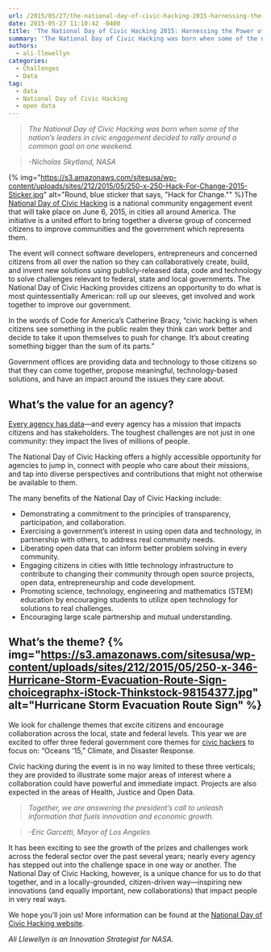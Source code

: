 ```yaml
---
url: /2015/05/27/the-national-day-of-civic-hacking-2015-harnessing-the-power-of-the-people/
date: 2015-05-27 11:10:42 -0400
title: 'The National Day of Civic Hacking 2015: Harnessing the Power of the People'
summary: 'The National Day of Civic Hacking was born when some of the nation&rsquo;s leaders in civic engagement decided to rally around a common goal on one weekend. -Nicholas Skytland, NASA The National Day of Civic Hacking is a national community engagement event that will take'
authors:
  - ali-llewellyn
categories:
  - Challenges
  - Data
tag:
  - data
  - National Day of Civic Hacking
  - open data
---
```


> _The National Day of Civic Hacking was born when some of the nation’s leaders in civic engagement decided to rally around a common goal on one weekend._
  
> _-Nicholas Skytland, NASA_

{% img="https://s3.amazonaws.com/sitesusa/wp-content/uploads/sites/212/2015/05/250-x-250-Hack-For-Change-2015-Sticker.jpg" alt="Round, blue sticker that says, "Hack for Change."" %}The [National Day of Civic Hacking](http://hackforchange.org/about/) is a national community engagement event that will take place on June 6, 2015, in cities all around America. The initiative is a united effort to bring together a diverse group of concerned citizens to improve communities and the government which represents them.

The event will connect software developers, entrepreneurs and concerned citizens from all over the nation so they can collaboratively create, build, and invent new solutions using publicly-released data, code and technology to solve challenges relevant to federal, state and local governments. The National Day of Civic Hacking provides citizens an opportunity to do what is most quintessentially American: roll up our sleeves, get involved and work together to improve our government.

In the words of Code for America’s Catherine Bracy, “civic hacking is when citizens see something in the public realm they think can work better and decide to take it upon themselves to push for change. It’s about creating something bigger than the sum of its parts.”

Government offices are providing data and technology to those citizens so that they can come together, propose meaningful, technology-based solutions, and have an impact around the issues they care about.

## What’s the value for an agency?

[Every agency has data](http://www.data.gov/)—and every agency has a mission that impacts citizens and has stakeholders. The toughest challenges are not just in one community: they impact the lives of millions of people.

The National Day of Civic Hacking offers a highly accessible opportunity for agencies to jump in, connect with people who care about their missions, and tap into diverse perspectives and contributions that might not otherwise be available to them.

The many benefits of the National Day of Civic Hacking include:

  * Demonstrating a commitment to the principles of transparency, participation, and collaboration.
  * Exercising a government’s interest in using open data and technology, in partnership with others, to address real community needs.
  * Liberating open data that can inform better problem solving in every community.
  * Engaging citizens in cities with little technology infrastructure to contribute to changing their community through open source projects, open data, entrepreneurship and code development.
  * Promoting science, technology, engineering and mathematics (STEM) education by encouraging students to utilize open technology for solutions to real challenges.
  * Encouraging large scale partnership and mutual understanding.

## What’s the theme? {% img="https://s3.amazonaws.com/sitesusa/wp-content/uploads/sites/212/2015/05/250-x-346-Hurricane-Storm-Evacuation-Route-Sign-choicegraphx-iStock-Thinkstock-98154377.jpg" alt="Hurricane Storm Evacuation Route Sign" %} 

We look for challenge themes that excite citizens and encourage collaboration across the local, state and federal levels. This year we are excited to offer three federal government core themes for [civic hackers](https://www.WHATEVER/2013/05/15/what-is-a-civic-hacker/ "What is a Civic Hacker?") to focus on: “Oceans &#8217;15,” Climate, and Disaster Response.

Civic hacking during the event is in no way limited to these three verticals; they are provided to illustrate some major areas of interest where a collaboration could have powerful and immediate impact. Projects are also expected in the areas of Health, Justice and Open Data.

> _Together, we are answering the president’s call to unleash information that fuels innovation and economic growth._
  
> _-Eric Garcetti, Mayor of Los Angeles_

It has been exciting to see the growth of the prizes and challenges work across the federal sector over the past several years; nearly every agency has stepped out into the challenge space in one way or another. The National Day of Civic Hacking, however, is a unique chance for us to do that together, and in a locally-grounded, citizen-driven way—inspiring new innovations (and equally important, new collaborations) that impact people in very real ways.

We hope you’ll join us! More information can be found at the [National Day of Civic Hacking website](http://hackforchange.org/about/).

_Ali Llewellyn is an Innovation Strategist for NASA._